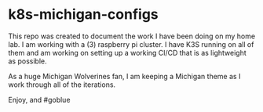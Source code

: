 # k8s-michigan-configs

This repo was created to document the work I have been doing on my home lab.  I am working with a (3) raspberry pi cluster.  I have K3S running on all of them and am working on setting up a working CI/CD that is as lightweight as possible.  

As a huge Michigan Wolverines fan, I am keeping a Michigan theme as I work through all of the iterations.

Enjoy, and #goblue

